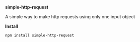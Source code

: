 **simple-http-request**

A simple way to make http requests using only one input object

**Install**

`npm install simple-http-request`